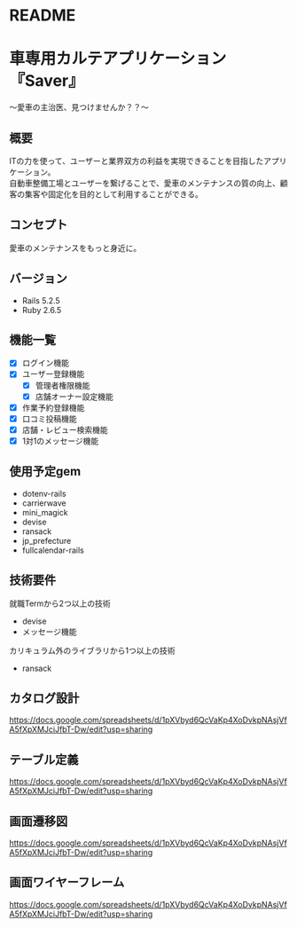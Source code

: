 # README

# 車専用カルテアプリケーション『Saver』
〜愛車の主治医、見つけませんか？？〜

## 概要
ITの力を使って、ユーザーと業界双方の利益を実現できることを目指したアプリケーション。<br>
自動車整備工場とユーザーを繋げることで、愛車のメンテナンスの質の向上、顧客の集客や固定化を目的として利用することができる。

## コンセプト
愛車のメンテナンスをもっと身近に。

## バージョン
- Rails 5.2.5
- Ruby 2.6.5

## 機能一覧
- [x] ログイン機能
- [x] ユーザー登録機能
  - [x] 管理者権限機能
  - [x] 店舗オーナー設定機能
- [x] 作業予約登録機能
- [x] 口コミ投稿機能
- [x] 店舗・レビュー検索機能
- [x] 1対1のメッセージ機能

## 使用予定gem
- dotenv-rails
- carrierwave
- mini_magick
- devise
- ransack
- jp_prefecture
- fullcalendar-rails

## 技術要件
就職Termから2つ以上の技術
  - devise
  - メッセージ機能

カリキュラム外のライブラリから1つ以上の技術
  - ransack

## カタログ設計
https://docs.google.com/spreadsheets/d/1pXVbyd6QcVaKp4XoDvkpNAsjVfA5fXpXMJciJfbT-Dw/edit?usp=sharing

## テーブル定義
https://docs.google.com/spreadsheets/d/1pXVbyd6QcVaKp4XoDvkpNAsjVfA5fXpXMJciJfbT-Dw/edit?usp=sharing

## 画面遷移図
https://docs.google.com/spreadsheets/d/1pXVbyd6QcVaKp4XoDvkpNAsjVfA5fXpXMJciJfbT-Dw/edit?usp=sharing

## 画面ワイヤーフレーム
https://docs.google.com/spreadsheets/d/1pXVbyd6QcVaKp4XoDvkpNAsjVfA5fXpXMJciJfbT-Dw/edit?usp=sharing
